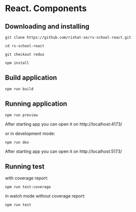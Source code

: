 # React. Components

## Downloading and installing

```
git clone https://github.com/rishat-se/rs-school-react.git
```

```
cd rs-school-react
```

```
git checkout redux
```

```
npm install
```

## Build application

```
npm run build
```

## Running application

```
npm run preview
```

After starting app you can open it on http://localhost:4173/

or in development mode:

```
npm run dev
```

After starting app you can open it on http://localhost:5173/

## Running test

with coverage report:

```
npm run test:coverage
```

in watch mode without coverage report:

```
npm run test
```

